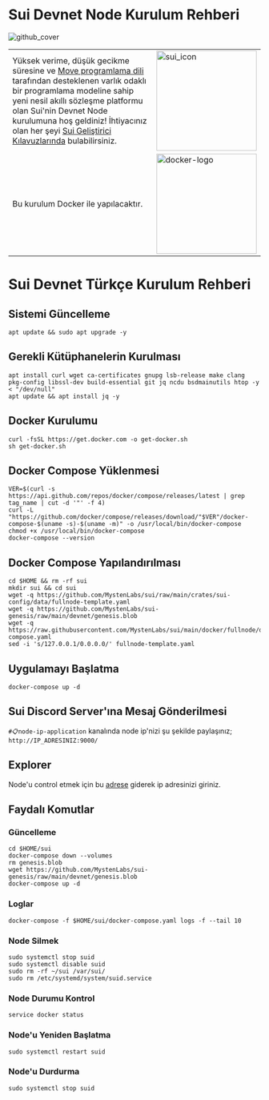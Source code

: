 # Sui Devnet Node Kurulum Rehberi
![github_cover](https://user-images.githubusercontent.com/102043225/184454358-0315e865-7066-427e-ac97-18e00dea1968.jpg)

|             |             |
| ----------- | ----------- |
| Yüksek verime, düşük gecikme süresine ve [Move programlama dili](https://github.com/MystenLabs/awesome-move) tarafından desteklenen varlık odaklı bir programlama modeline sahip yeni nesil akıllı sözleşme platformu olan Sui'nin Devnet Node kurulumuna hoş geldiniz! İhtiyacınız olan her şeyi [Sui Geliştirici Kılavuzlarında](doc/src/learn/index.md) bulabilirsiniz.      | <img src="doc/static/Sui_Icon_Brand.png" alt="sui_icon" width="200"/>      |
| Bu kurulum Docker ile yapılacaktır. | <img src="https://user-images.githubusercontent.com/102043225/184456263-90135109-4645-4305-8970-a5cd6fad53c9.png" alt="docker-logo" width="200"/>  |

# Sui Devnet Türkçe Kurulum Rehberi

## Sistemi Güncelleme
```shell
apt update && sudo apt upgrade -y
```

## Gerekli Kütüphanelerin Kurulması
```shell
apt install curl wget ca-certificates gnupg lsb-release make clang pkg-config libssl-dev build-essential git jq ncdu bsdmainutils htop -y < "/dev/null"
apt update && apt install jq -y
```

## Docker Kurulumu
```shell
curl -fsSL https://get.docker.com -o get-docker.sh 
sh get-docker.sh
```

## Docker Compose Yüklenmesi
```shell
VER=$(curl -s https://api.github.com/repos/docker/compose/releases/latest | grep tag_name | cut -d '"' -f 4)
curl -L "https://github.com/docker/compose/releases/download/"$VER"/docker-compose-$(uname -s)-$(uname -m)" -o /usr/local/bin/docker-compose
chmod +x /usr/local/bin/docker-compose
docker-compose --version
```

## Docker Compose Yapılandırılması
```shell
cd $HOME && rm -rf sui
mkdir sui && cd sui
wget -q https://github.com/MystenLabs/sui/raw/main/crates/sui-config/data/fullnode-template.yaml
wget -q https://github.com/MystenLabs/sui-genesis/raw/main/devnet/genesis.blob
wget -q https://raw.githubusercontent.com/MystenLabs/sui/main/docker/fullnode/docker-compose.yaml
sed -i 's/127.0.0.1/0.0.0.0/' fullnode-template.yaml
```

## Uygulamayı Başlatma
```shell
docker-compose up -d
```


## Sui Discord Server'ına Mesaj Gönderilmesi
`#📋node-ip-application` kanalında node ip'nizi şu şekilde paylaşınız; `http://IP_ADRESINIZ:9000/`


## Explorer 
Node'u control etmek için bu [adrese](https://node.sui.zvalid.com/) giderek ip adresinizi giriniz.

## Faydalı Komutlar

### Güncelleme
```shell
cd $HOME/sui
docker-compose down --volumes
rm genesis.blob
wget https://github.com/MystenLabs/sui-genesis/raw/main/devnet/genesis.blob
docker-compose up -d
```

### Loglar
```shell
docker-compose -f $HOME/sui/docker-compose.yaml logs -f --tail 10
```

### Node Silmek
```shell
sudo systemctl stop suid
sudo systemctl disable suid
sudo rm -rf ~/sui /var/sui/
sudo rm /etc/systemd/system/suid.service
```

### Node Durumu Kontrol
```shell
service docker status
```

### Node'u Yeniden Başlatma
```shell
sudo systemctl restart suid
```

### Node'u Durdurma
```shell
sudo systemctl stop suid
```
